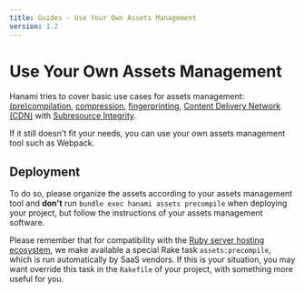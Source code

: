 ```yaml
---
title: Guides - Use Your Own Assets Management
version: 1.2
---
```


# Use Your Own Assets Management

Hanami tries to cover basic use cases for assets management: [(pre)compilation](/guides/1.2/assets/overview/#compile-mode), [compression](/guides/1.2/assets/compressors), [fingerprinting](/guides/1.2/assets/overview/#fingerprint-mode), [Content Delivery Network (CDN)](/guides/1.2/assets/content-delivery-network) with [Subresource Integrity](/guides/1.2/assets/content-delivery-network/#subresource-integrity).

If it still doesn't fit your needs, you can use your own assets management tool such as Webpack.

## Deployment

To do so, please organize the assets according to your assets management tool and **don't** run `bundle exec hanami assets precompile` when deploying your project, but follow the instructions of your assets management software.

Please remember that for compatibility with the [Ruby server hosting ecosystem](/guides/1.2/projects/rake/#ruby-server-hosting-ecosystem-compatibility), we make available a special Rake task `assets:precompile`, which is run automatically by SaaS vendors.
If this is your situation, you may want override this task in the `Rakefile` of your project, with something more useful for you.
